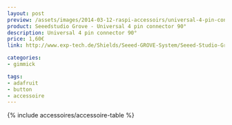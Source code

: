 ```yaml
---
layout: post
preview: /assets/images/2014-03-12-raspi-accessoirs/universal-4-pin-connector.jpg
product: Seeedstudio Grove - Universal 4 pin connector 90°
description: Universal 4 pin connector 90°
price: 1,60€
link: http://www.exp-tech.de/Shields/Seeed-GROVE-System/Seeed-Studio-Grove---Universal-4-pin-connector-90-.html

categories:
- gimmick

tags:
- adafruit
- button
- accessoire
---
```


{% include accessoires/accessoire-table %}